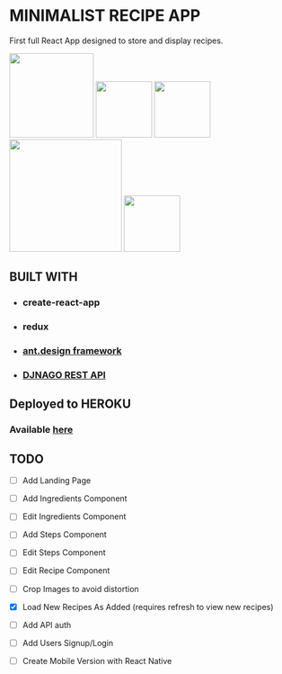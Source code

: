 # MINIMALIST RECIPE APP 

First full React App designed to store and display recipes.  
 
<div>
<img src="https://upload.wikimedia.org/wikipedia/commons/thumb/a/a7/React-icon.svg/1024px-React-icon.svg.png" width="150">
<img src="https://raw.githubusercontent.com/reactjs/redux/master/logo/logo.png" width="100">
<img src="https://t.alipayobjects.com/images/rmsweb/T1B9hfXcdvXXXXXXXX.svg" width="100">
<img src="http://www.django-rest-framework.org/img/logo.png" width="200">
<img src="https://dab1nmslvvntp.cloudfront.net/wp-content/uploads/2016/04/1461122387heroku-logo.jpg" width="100">
</div>

 
## BUILT WITH
* ### create-react-app
* ### redux
* ### [ant.design framework](https://ant.design)
* ### [DJNAGO REST API](https://github.com/vishalpatel2890/recipeapi)

## Deployed to HEROKU

### Available [here](https://arcane-castle-90995.herokuapp.com/)

## TODO

- [ ] Add Landing Page
- [ ] Add Ingredients Component
- [ ] Edit Ingredients Component
- [ ] Add Steps Component
- [ ] Edit Steps Component
- [ ] Edit Recipe Component
- [ ] Crop Images to avoid distortion
- [x] Load New Recipes As Added (requires refresh to view new recipes)
- [ ] Add API auth
- [ ] Add Users Signup/Login
- [ ] Create Mobile Version with React Native
 
